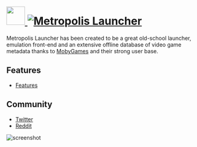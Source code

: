 # [<img src="https://cdn.jsdelivr.net/gh/JourneyOver/chocolatey-packages@2abe074087be5f4c921b6ab1ad0bc6ccd959bbfa/icons/metropolislauncher.png" height="48" width="48" /> ![Metropolis Launcher](https://img.shields.io/chocolatey/v/metropolislauncher.svg?label=Metropolis%20Launcher&style=for-the-badge)](https://chocolatey.org/packages/metropolislauncher)

Metropolis Launcher has been created to be a great old-school launcher, emulation front-end and an extensive offline database of video game metadata thanks to [MobyGames](https://www.mobygames.com/) and their strong user base.

## Features

* [Features](https://metropolis-launcher.net/#features)

## Community

* [Twitter](https://twitter.com/theMK2k)
* [Reddit](https://www.reddit.com/r/metropolislauncher)

![screenshot](https://raw.githubusercontent.com/JourneyOver/chocolatey-packages/master/readme_imgs/metropolislauncher.png)
